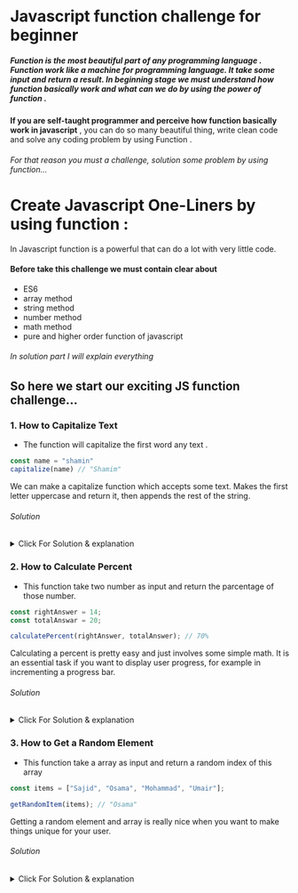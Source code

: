 # Javascript function challenge for beginner
##### Function is the most beautiful part of any programming language . Function work like a machine for programming language. It take some input and return a result. In beginning stage we must understand how function basically work and what can we do by using the power of function .
**If you are self-taught programmer and perceive how function basically work in javascript** ,
you can do so many beautiful thing, write clean code and solve any coding problem by using Function  .  
###### For that reason you must a challenge, solution some problem by using function...


# Create Javascript One-Liners by using function :
In Javascript function is a powerful that can do a lot with very little code.

#### Before take this challenge we must contain clear about 
- ES6
- array method
- string method
- number method
- math method
- pure and higher order function of javascript
###### In solution part I will explain everything
  
## So here we start our exciting JS function challenge... 

### 1. How to Capitalize Text 
- The function will capitalize the first word any text .

```js
const name = "shamin"
capitalize(name) // "Shamim"

```

 We can make a capitalize function which accepts some text. Makes the first letter uppercase and return it, then appends the rest of the string.

 ###### Solution

<details>
  <summary>Click For Solution & explanation</summary>

  ```JS
  const capitalize = (str) => (`${str.charAt(0).toUpperCase()}${str.slice(1)}`)

  ```
  ### Explanation
  - Template literals are literals delimited with backtick ( ` ) characters, allowing for multi-line strings, string interpolation with embedded expressions, and special constructs called tagged       templates.
  - The charAt() method returns the character at a specified index (position) in a string.
  ```js
  let name = "yusuf";
  console.log(text.charAt(0)); // "y"
  console.log(name.charAt(2)); // "s"
  ```
  - The slice() method of Array instances returns a shallow copy of a portion of an array into a new array object selected from start to end ( end not included) where start and end represent the       index of items in that array. The original array will not be modified.
  ```js
  // in array
  const cities = ["Feni", "Dhaka", "Shirajgong", "Noakhali", "Dinajpur"];
  console.log(cities.slice(2, -1)) ; // ["Shirajgong", "Noakhali"]
  // in string
  const name = "My name is Yusuf Shahin";
  console.log(name.slice(3, -6)) // "name is Yusuf "
  ```

</details>

### 2. How to Calculate Percent
- This function take two number as input and return the parcentage of those number.  

```js
const rightAnswer = 14;
const totalAnswar = 20;

calculatePercent(rightAnswer, totalAnswer); // 70%

```
Calculating a percent is pretty easy and just involves some simple math. It is an essential task if you want to display user progress, for example in incrementing a progress bar.

###### Solution

<details>
  <summary>Click For Solution & explanation</summary>

```JS
const calculatePercent = (value, total) => (Math.round((value / total) * 100) + "%" );

```
### Explanation
- calculatePercent accepts a certain amount, divides it by the total amount, then multiplies it by 100.
- Math.round() is a built-in function in JavaScript that is used to round a number to the nearest whole number. Here's an example of how to use Math.round() :
```js
let a = Math.round(2.51); // 3
let b = Math.round(2.50); // 3
let c = Math.round(2.49); // 2
let d = Math.round(2.48); // 2

```
</details>

### 3. How to Get a Random Element
- This function take a array as input and return a random index of this array

 ```js
const items = ["Sajid", "Osama", "Mohammad", "Umair"];

getRandomItem(items); // "Osama"
```
Getting a random element and array is really nice when you want to make things unique for your user.

###### Solution

<details>
  <summary>Click For Solution & explanation</summary>

```JS
onst getRandomItem = (items) =>  items[Math.floor(Math.random() * items.length)];

```
### Explanation
- item is an array and we pick an index of item
- The Math.floor() static method always rounds down and returns the largest integer less than or equal to a given number. Here's an example of how to use Math.floor() :
```js
let a = Math.round(2.81); // 2
let b = Math.round(7.33); // 7
```
- Math.random() static method returns a floating-point, pseudo-random number that's greater than or equal to 0 and less than 1, with approximately uniform distribution over that range. Here's an example of how to use Math.random() :
  ```js
  console.log(Math.random) // 0.43245663222234244
  console.log(Math.random) // 0.09876964334327787
  ```
  - length is a property of arrays in JavaScript that returns or sets the number of elements in a given array. For example
    ```js
    const product = ["table", "chair", "pen", "book"];
    console.log(product.length) // 4
    ```
</details>


 


